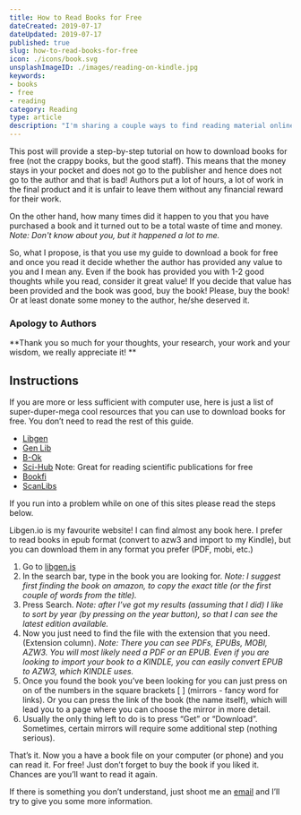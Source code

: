 ```yaml
---
title: How to Read Books for Free
dateCreated: 2019-07-17
dateUpdated: 2019-07-17
published: true
slug: how-to-read-books-for-free
icon: ./icons/book.svg
unsplashImageID: ./images/reading-on-kindle.jpg
keywords:
- books
- free
- reading
category: Reading
type: article
description: "I'm sharing a couple ways to find reading material online"
---
```


This post will provide a step-by-step tutorial on how to download books for free (not the crappy books, but the good staff). This means that the money stays in your pocket and does not go to the publisher and hence does not go to the author and that is bad! Authors put a lot of hours, a lot of work in the final product and it is unfair to leave them without any financial reward for their work.

On the other hand, how many times did it happen to you that you have purchased a book and it turned out to be a total waste of time and money.
_Note: Don't know about you, but it happened a lot to me._

So, what I propose, is that you use my guide to download a book for free and once you read it decide whether the author has provided any value to you and I mean any. Even if the book has provided you with 1-2 good thoughts while you read, consider it great value! If you decide that value has been provided and the book was good, buy the book! Please, buy the book! Or at least donate some money to the author, he/she deserved it.

### Apology to Authors
**Thank you so much for your thoughts, your research, your work and your wisdom, we really appreciate it! **

## Instructions
If you are more or less sufficient with computer use, here is just a list of super-duper-mega cool resources that you can use to download books for free. You don’t need to read the rest of this guide.


* [Libgen](http://libgen.rs)
* [Gen Lib](http://gen.lib.rus.ec/)
* [B-Ok](https://b-ok.org/)
* [Sci-Hub](http://sci-hub.io/)
Note: Great for reading scientific publications for free
* [Bookfi](http://en.bookfi.net/)
* [ScanLibs](http://scanlibs.com/)

If you run into a problem while on one of this sites please read the steps below.

Libgen.io is my favourite website! I can find almost any book here. I prefer to read books in epub format (convert to azw3 and import to my Kindle), but you can download them in any format you prefer (PDF, mobi, etc.)

1. Go to [libgen.is](http://libgen.is)
2. In the search bar, type in the book you are looking for.
_Note: I suggest first finding the book on amazon, to copy the exact title (or the first couple of words from the title)._
3. Press Search.
_Note: after I’ve got my results (assuming that I did) I like to sort by year (by pressing on the year button), so that I can see the latest edition available._
4. Now you just need to find the file with the extension that you need. (Extension column).
_Note: There you can see PDFs, EPUBs, MOBI, AZW3. You will most likely need a PDF or an EPUB. Even if you are looking to import your book to a KINDLE, you can easily convert EPUB to AZW3, which KINDLE uses._
5. Once you found the book you’ve been looking for you can just press on on of the numbers in the square brackets [ ] (mirrors - fancy word for links). Or you can press the link of the book (the name itself), which will lead you to a page where you can choose the mirror in more detail.
6. Usually the only thing left to do is to press “Get” or “Download”. Sometimes, certain mirrors will require some additional step (nothing serious).

That’s it. Now you a have a book file on your computer (or phone) and you can read it. For free! Just don’t forget to buy the book if you liked it. Chances are you’ll want to read it again.

If there is something you don’t understand, just shoot me an [email](mailto:kireevr1996@gmail.com)
 and I’ll try to give you some more information.
